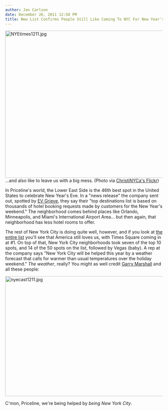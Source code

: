 ```yaml
---
author: Jen Carlson
date: December 26, 2011 12:50 PM
title: New List Confirms People Still Like Coming To NYC For New Year's Eve
---
```


<p><span class="mt-enclosure mt-enclosure-image" style="display: inline;"> <img alt="NYEtimes1211.jpg" src="https://web.archive.org/web/20120104082227im_/http://gothamist.com/attachments/arts_jen/NYEtimes1211.jpg" width="640" height="470" class="image-none"> </span><br>
<span class="photo_caption">...and also like to leave us with a big mess. (Photo via <a href="https://web.archive.org/web/20120104082227/http://www.flickr.com/photos/christinyca/5312796556/">ChristiNYCa&apos;s Flickr</a>)</span></p>

<p>In Priceline&apos;s world, the Lower East Side is the 46th best spot in the United States to celebrate New Year&apos;s Eve. In a &quot;news release&quot; the company sent out, spotted by <a href="https://web.archive.org/web/20120104082227/http://evgrieve.com/2011/12/lower-east-side-named-46th-best-spot-in.html">EV Grieve</a>, they say their &quot;top destinations list is based on thousands of hotel booking requests made by customers for the New Year&apos;s weekend.&quot; The neighborhood comes behind places like Orlando, Minneapolis, and Miami&apos;s International Airport Area... but then again, that neighborhood has less hotel rooms to offer.</p>

<p>The rest of New York City is doing quite well, however, and if you look at <a href="https://web.archive.org/web/20120104082227/http://www.marketwatch.com/story/pricelinecom-agodacom-release-lists-of-top-new-years-party-spots-2011-12-26">the entire list</a> you&apos;ll see that America still loves us, with Times Square coming in at #1. On top of that, New York City neighborhoods took seven of the top 10 spots, and 14 of the 50 spots on the list, followed by Vegas (baby). A rep at the company says &quot;New York City will be helped this year by a weather forecast that calls for warmer than usual temperatures over the holiday weekend.&quot; <em>The weather</em>, really? You might as well credit <a href="https://web.archive.org/web/20120104082227/http://gothamist.com/2011/07/27/video_new_years_eve_trailer_release.php">Garry Marshall</a> and all these people:</p>

<p><span class="mt-enclosure mt-enclosure-image" style="display: inline;"> <img alt="nyecast1211.jpg" src="https://web.archive.org/web/20120104082227im_/http://gothamist.com/attachments/arts_jen/nyecast1211.jpg" width="640" height="383" class="image-none"> </span></p>

<p>C&apos;mon, Priceline, we&apos;re being helped by <em>being New York City</em>. </p>